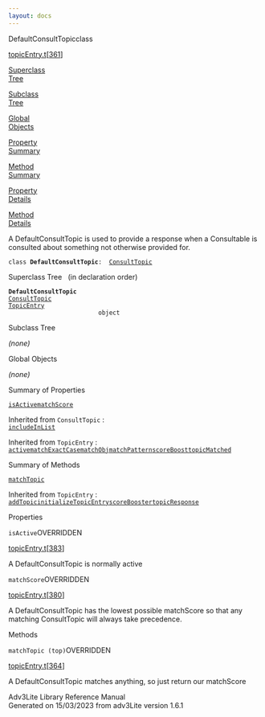 ```yaml
---
layout: docs
---
```

<span class="title">DefaultConsultTopic</span><span class="type">class</span>

[topicEntry.t](../file/topicEntry.t.html)\[[361](../source/topicEntry.t.html#361)\]

[Superclass  
Tree](#_SuperClassTree_)

[Subclass  
Tree](#_SubClassTree_)

[Global  
Objects](#_ObjectSummary_)

[Property  
Summary](#_PropSummary_)

[Method  
Summary](#_MethodSummary_)

[Property  
Details](#_Properties_)

[Method  
Details](#_Methods_)

<div class="fdesc">

A DefaultConsultTopic is used to provide a response when a Consultable
is consulted about something not otherwise provided for.

`class `**`DefaultConsultTopic`**` :   `[`ConsultTopic`](../object/ConsultTopic.html)

</div>

<span id="_SuperClassTree_"></span>

<div class="mjhd">

<span class="hdln">Superclass Tree</span>   (in declaration order)

</div>

**`DefaultConsultTopic`**  
[`ConsultTopic`](../object/ConsultTopic.html)  
[`TopicEntry`](../object/TopicEntry.html)  
`                         object`  
<span id="_SubClassTree_"></span>

<div class="mjhd">

<span class="hdln">Subclass Tree</span>  

</div>

*(none)* <span id="_ObjectSummary_"></span>

<div class="mjhd">

<span class="hdln">Global Objects</span>  

</div>

*(none)* <span id="_PropSummary_"></span>

<div class="mjhd">

<span class="hdln">Summary of Properties</span>  

</div>

[`isActive`](#isActive)[`matchScore`](#matchScore)

Inherited from `ConsultTopic` :  
[`includeInList`](../object/ConsultTopic.html#includeInList)

Inherited from `TopicEntry` :  
[`active`](../object/TopicEntry.html#active)[`matchExactCase`](../object/TopicEntry.html#matchExactCase)[`matchObj`](../object/TopicEntry.html#matchObj)[`matchPattern`](../object/TopicEntry.html#matchPattern)[`scoreBoost`](../object/TopicEntry.html#scoreBoost)[`topicMatched`](../object/TopicEntry.html#topicMatched)

<span id="_MethodSummary_"></span>

<div class="mjhd">

<span class="hdln">Summary of Methods</span>  

</div>

[`matchTopic`](#matchTopic)



Inherited from `TopicEntry` :  
[`addTopic`](../object/TopicEntry.html#addTopic)[`initializeTopicEntry`](../object/TopicEntry.html#initializeTopicEntry)[`scoreBooster`](../object/TopicEntry.html#scoreBooster)[`topicResponse`](../object/TopicEntry.html#topicResponse)

<span id="_Properties_"></span>

<div class="mjhd">

<span class="hdln">Properties</span>  

</div>

<span id="isActive"></span>

`isActive`<span class="rem">OVERRIDDEN</span>

[topicEntry.t](../file/topicEntry.t.html)\[[383](../source/topicEntry.t.html#383)\]

<div class="desc">

A DefaultConsultTopic is normally active

</div>

<span id="matchScore"></span>

`matchScore`<span class="rem">OVERRIDDEN</span>

[topicEntry.t](../file/topicEntry.t.html)\[[380](../source/topicEntry.t.html#380)\]

<div class="desc">

A DefaultConsultTopic has the lowest possible matchScore so that any
matching ConsultTopic will always take precedence.

</div>

<span id="_Methods_"></span>

<div class="mjhd">

<span class="hdln">Methods</span>  

</div>

<span id="matchTopic"></span>

`matchTopic (top)`<span class="rem">OVERRIDDEN</span>

[topicEntry.t](../file/topicEntry.t.html)\[[364](../source/topicEntry.t.html#364)\]

<div class="desc">

A DefaultConsultTopic matches anything, so just return our matchScore

</div>

<div class="ftr">

Adv3Lite Library Reference Manual  
Generated on 15/03/2023 from adv3Lite version 1.6.1

</div>
